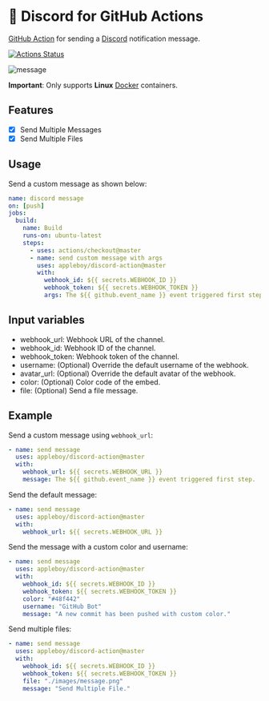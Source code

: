 # 🚀 Discord for GitHub Actions

[GitHub Action](https://developer.github.com/actions/) for sending a [Discord](https://discordapp.com/) notification message.

[![Actions Status](https://github.com/appleboy/discord-action/workflows/discord%20message/badge.svg)](https://github.com/appleboy/discord-action/actions)

![message](./images/message.png)

**Important**: Only supports **Linux** [Docker](https://www.docker.com/) containers.

## Features

- [x] Send Multiple Messages
- [x] Send Multiple Files

## Usage

Send a custom message as shown below:

```yaml
name: discord message
on: [push]
jobs:
  build:
    name: Build
    runs-on: ubuntu-latest
    steps:
      - uses: actions/checkout@master
      - name: send custom message with args
        uses: appleboy/discord-action@master
        with:
          webhook_id: ${{ secrets.WEBHOOK_ID }}
          webhook_token: ${{ secrets.WEBHOOK_TOKEN }}
          args: The ${{ github.event_name }} event triggered first step.
```

## Input variables

- webhook_url: Webhook URL of the channel.
- webhook_id: Webhook ID of the channel.
- webhook_token: Webhook token of the channel.
- username: (Optional) Override the default username of the webhook.
- avatar_url: (Optional) Override the default avatar of the webhook.
- color: (Optional) Color code of the embed.
- file: (Optional) Send a file message.

## Example

Send a custom message using `webhook_url`:

```yaml
- name: send message
  uses: appleboy/discord-action@master
  with:
    webhook_url: ${{ secrets.WEBHOOK_URL }}
    message: The ${{ github.event_name }} event triggered first step.
```

Send the default message:

```yaml
- name: send message
  uses: appleboy/discord-action@master
  with:
    webhook_url: ${{ secrets.WEBHOOK_URL }}
```

Send the message with a custom color and username:

```yaml
- name: send message
  uses: appleboy/discord-action@master
  with:
    webhook_id: ${{ secrets.WEBHOOK_ID }}
    webhook_token: ${{ secrets.WEBHOOK_TOKEN }}
    color: "#48f442"
    username: "GitHub Bot"
    message: "A new commit has been pushed with custom color."
```

Send multiple files:

```yaml
- name: send message
  uses: appleboy/discord-action@master
  with:
    webhook_id: ${{ secrets.WEBHOOK_ID }}
    webhook_token: ${{ secrets.WEBHOOK_TOKEN }}
    file: "./images/message.png"
    message: "Send Multiple File."
```
